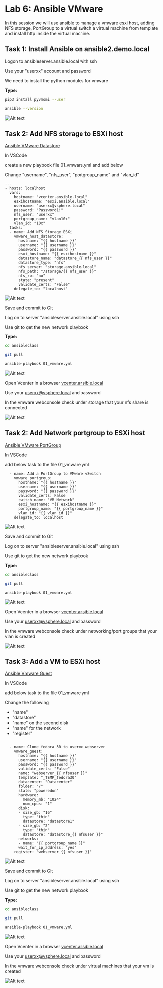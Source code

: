 # Lab 6: Ansible VMware

In this session we will use ansible to manage a vmware esxi host, adding NFS storage, PortGroup to a virtual switch a virtual machine from template and install http inside the virtual machine.

## Task 1: Install Ansible on ansible2.demo.local

Logon to ansibleserver.ansible.local with ssh

Use your "userxx" account and password

We need to install the python modules for vmware

__Type:__

```bash
pip3 install pyvmomi --user

ansible --version
```

![Alt text](pics/00_install_pyvmomi.png?raw=true "nfs playbook")

## Task 2: Add NFS storage to ESXi host

[Ansible VMware Datastore](https://docs.ansible.com/ansible/latest/modules/vmware_host_datastore_module.html#vmware-host-datastore-module)

In VSCode

create a new playbook file 01_vmware.yml and add below

Change "username", "nfs_user", "portgroup_name" and "vlan_id"

```ansible
---
- hosts: localhost
  vars:
    hostname: "vcenter.ansible.local"
    esxihostname: "esxi.ansible.local"
    username: "userxx@vsphere.local"
    password: "Password1!"
    nfs_user: "userxx"
    portgroup_name: "vlan10x"
    vlan_id: "10x"
  tasks:
  - name: Add NFS Storage ESXi
    vmware_host_datastore:
      hostname: "{{ hostname }}"
      username: "{{ username }}"
      password: "{{ password }}"
      esxi_hostname: "{{ esxihostname }}"
      datastore_name: "datastore_{{ nfs_user }}"
      datastore_type: "nfs"
      nfs_server: "storage.ansible.local"
      nfs_path: "/storage/{{ nfs_user }}"
      nfs_ro: "no"
      state: "present"
      validate_certs: "False"
    delegate_to: "localhost"
```

![Alt text](pics/01_add_nfs_to_vmware.png?raw=true "nfs playbook")

Save and commit to Git

Log on to server "ansibleserver.ansible.local" using ssh

Use git to get the new network playbook

__Type:__

```bash
cd ansibleclass

git pull

ansible-playbook 01_vmware.yml

```

![Alt text](pics/02_add_nfs_to_vmware_play.png?raw=true "nfs playbook run")

Open Vcenter in a browser [vcenter.ansible.local](https://vcenter.ansible.local)

Use your userxx@vsphere.local and password

In the vmware webconsole check under storage that your nfs share is connected

![Alt text](pics/03_add_nfs_to_vmware_connect.png?raw=true "nfs vmware")

## Task 2: Add Network portgroup to ESXi host

[Ansible VMware PortGroup](https://docs.ansible.com/ansible/latest/modules/vmware_portgroup_module.html#vmware-portgroup-module)

In VSCode

add below task to the file 01_vmware.yml

```ansible
  - name: Add a PortGroup to VMware vSwitch
    vmware_portgroup:
      hostname: "{{ hostname }}"
      username: "{{ username }}"
      password: "{{ password }}"
      validate_certs: False
      switch_name: "VM Network"
      esxi_hostname: "{{ esxihostname }}"
      portgroup_name: "{{ portgroup_name }}"
      vlan_id: "{{ vlan_id }}"
    delegate_to: localhost

```

![Alt text](pics/04_add_portgroup_to_vmware.png?raw=true "portgroup playbook")

Save and commit to Git

Log on to server "ansibleserver.ansible.local" using ssh

Use git to get the new network playbook

__Type:__

```bash
cd ansibleclass

git pull

ansible-playbook 01_vmware.yml

```

![Alt text](pics/05_add_portgroup_to_vmware_run.png?raw=true "portgroup playbook run")

Open Vcenter in a browser [vcenter.ansible.local](https://vcenter.ansible.local)

Use your userxx@vsphere.local and password

In the vmware webconsole check under networking/port groups that your vlan is created

![Alt text](pics/06_add_portgroup_to_vmware_created.png?raw=true "nfs vmware")

## Task 3: Add a VM to ESXi host

[Ansible Vmware Guest](https://docs.ansible.com/ansible/latest/modules/vmware_guest_module.html#vmware-guest-module)

In VSCode

add below task to the file 01_vmware.yml

Change the following

- "name"
- "datastore"
- "name" on the second disk
- "name" for the network
- "register"

```ansible

  - name: Clone fedora 30 to userxx webserver
    vmware_guest:
      hostname: "{{ hostname }}"
      username: "{{ username }}"
      password: "{{ password }}"
      validate_certs: "False"
      name: "webserver_{{ nfsuser }}"
      template: "_TEMP_fedora30"
      datacenter: "Datacenter"
      folder: "/"
      state: "poweredon"
      hardware:
        memory_mb: "1024"
        num_cpus: "1"
      disk:
      - size_gb: "16"
        type: "thin"
        datastore: "datastore1"
      - size_gb: "2"
        type: "thin"
        datastore: "datastore_{{ nfsuser }}"
      networks:
      - name: "{{ portgroup_name }}"
      wait_for_ip_address: "yes"
    register: "webserver_{{ nfsuser }}"

```

![Alt text](pics/07_add_vm.png?raw=true "add vm playbook")

Save and commit to Git

Log on to server "ansibleserver.ansible.local" using ssh

Use git to get the new network playbook

__Type:__

```bash
cd ansibleclass

git pull

ansible-playbook 01_vmware.yml

```

![Alt text](pics/08_add_vm_run.png?raw=true "add vm playbook run")

Open Vcenter in a browser [vcenter.ansible.local](https://vcenter.ansible.local)

Use your userxx@vsphere.local and password

In the vmware webconsole check under virtual machines that your vm is created

![Alt text](pics/09_add_vm_vmware_created.png?raw=true "add vm in vmware")
